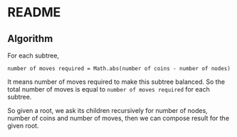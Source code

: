 # README

## Algorithm

For each subtree,

```
number of moves required = Math.abs(number of coins - number of nodes)
```

It means number of moves required to make this subtree balanced. So the total number of moves is equal to `number of moves required` for each subtree.

So given a root, we ask its children recursively for number of nodes, number of coins and number of moves, then we can compose result for the given root.

